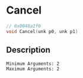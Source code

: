 # Cancel
```c
// 0x0048a1f0
void Cancel(unk p0, unk p1)
```
## Description
```
Minimum Arguments: 2
Maximum Arguments: 2
```
